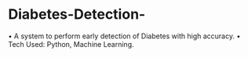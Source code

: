 # Diabetes-Detection-
• A system to perform early detection of Diabetes with high accuracy. • Tech Used: Python, Machine Learning.
